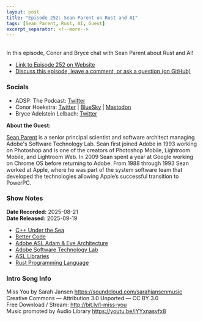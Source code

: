 ```yaml
---
layout: post
title: "Episode 252: Sean Parent on Rust and AI"
tags: [Sean Parent, Rust, AI, Guest]
excerpt_separator: <!--more-->
---
```


<div id="buzzsprout-player-17853769"></div><script src="https://www.buzzsprout.com/1501960/episodes/17853769-episode-252-sean-parent-on-rust-and-ai.js?container_id=buzzsprout-player-17853769&player=small" type="text/javascript" charset="utf-8"></script>

<br>In this episode, Conor and Bryce chat with Sean Parent about Rust and AI!

<!--more-->

* [Link to Episode 252 on Website](https://adspthepodcast.com/2025/09/19/Episode-252.html)
* [Discuss this episode, leave a comment, or ask a question (on GitHub)](https://github.com/codereport/adsp2/discussions/151)

### Socials
 
* ADSP: The Podcast: [Twitter](https://twitter.com/adspthepodcast)
* Conor Hoekstra: [Twitter](https://twitter.com/code_report) \| [BlueSky](https://bsky.app/profile/codereport.bsky.social) \| [Mastodon](https://mastodon.social/@code_report)
* Bryce Adelstein Lelbach: [Twitter](https://x.com/blelbach)

**About the Guest:**

[Sean Parent](https://twitter.com/seanparent) is a senior principal scientist and software architect managing Adobe's Software Technology Lab. Sean first joined Adobe in 1993 working on Photoshop and is one of the creators of Photoshop Mobile, Lightroom Mobile, and Lightroom Web. In 2009 Sean spent a year at Google working on Chrome OS before returning to Adobe. From 1988 through 1993 Sean worked at Apple, where he was part of the system software team that developed the technologies allowing Apple’s successful transition to PowerPC.

### Show Notes

**Date Recorded:** 2025-08-21 <br>
**Date Released:** 2025-09-19

* [C++ Under the Sea](https://cppunderthesea.nl/)
* [Better Code](https://www.amazon.ca/Better-Code-Goals-Software-Developers/dp/0134584465)
* [Adobe ASL Adam & Eve Architecture](https://stlab.adobe.com/group__asl__overview.html#asl_overview_adam_and_eve_architecture)
* [Adobe Software Technology Lab](https://stlab.adobe.com/)
* [ASL Libraries](https://stlab.adobe.com/group__asl__overview.html)
* [Rust Programming Language](https://www.rust-lang.org/)

### Intro Song Info
 
Miss You by Sarah Jansen https://soundcloud.com/sarahjansenmusic<br>
Creative Commons — Attribution 3.0 Unported — CC BY 3.0<br>
Free Download / Stream: http://bit.ly/l-miss-you<br>
Music promoted by Audio Library https://youtu.be/iYYxnasvfx8<br>